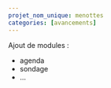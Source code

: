 ```yaml
---
projet_nom_unique: menottes
categories: [avancements]
---
```

Ajout de modules : 

<ul>
<li>agenda</li>
<li>sondage</li>
<li>...</li>
</ul>